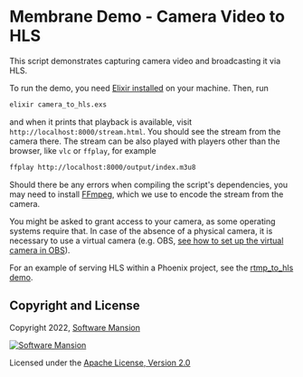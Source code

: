 # Membrane Demo - Camera Video to HLS

This script demonstrates capturing camera video and broadcasting it via HLS.

To run the demo, you need [Elixir installed](https://elixir-lang.org/install.html) on your machine. Then, run

```bash
elixir camera_to_hls.exs
```

and when it prints that playback is available, visit `http://localhost:8000/stream.html`. You should see the stream from the camera there. The stream can be also played with players other than the browser, like `vlc` or `ffplay`, for example

```bash
ffplay http://localhost:8000/output/index.m3u8
```

Should there be any errors when compiling the script's dependencies, you may need to install [FFmpeg](https://ffmpeg.org/), which we use to encode the stream from the camera.


You might be asked to grant access to your camera, as some operating systems require that. In case of the absence of a physical camera, it is necessary to use a virtual camera (e.g. OBS, [see how to set up the virtual camera in OBS](https://obsproject.com/kb/virtual-camera-guide)).

For an example of serving HLS within a Phoenix project, see the [rtmp_to_hls demo](../rtmp_to_hls/).

## Copyright and License

Copyright 2022, [Software Mansion](https://swmansion.com/?utm_source=git&utm_medium=readme&utm_campaign=membrane)

[![Software Mansion](https://docs.membrane.stream/static/logo/swm_logo_readme.png)](https://swmansion.com/?utm_source=git&utm_medium=readme&utm_campaign=membrane)

Licensed under the [Apache License, Version 2.0](LICENSE)
